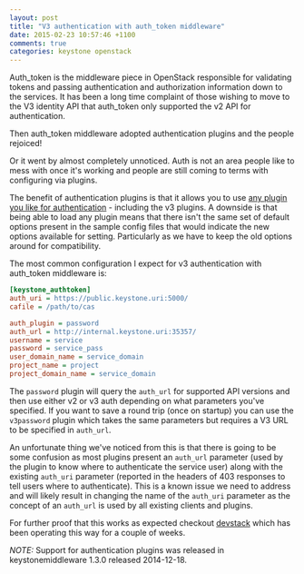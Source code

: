 ```yaml
---
layout: post
title: "V3 authentication with auth_token middleware"
date: 2015-02-23 10:57:46 +1100
comments: true
categories: keystone openstack
---
```


Auth\_token is the middleware piece in OpenStack responsible for validating tokens and passing authentication and authorization information down to the services.
It has been a long time complaint of those wishing to move to the V3 identity API that auth\_token only supported the v2 API for authentication.

Then auth\_token middleware adopted authentication plugins and the people rejoiced!

Or it went by almost completely unnoticed.
Auth is not an area people like to mess with once it's working and people are still coming to terms with configuring via plugins.

The benefit of authentication plugins is that it allows you to use [any plugin you like for authentication](http://www.jamielennox.net/blog/2015/02/17/loading-authentication-plugins/) - including the v3 plugins.
A downside is that being able to load any plugin means that there isn't the same set of default options present in the sample config files that would indicate the new options available for setting.
Particularly as we have to keep the old options around for compatibility.

The most common configuration I expect for v3 authentication with auth\_token middleware is:

```ini
[keystone_authtoken]
auth_uri = https://public.keystone.uri:5000/
cafile = /path/to/cas

auth_plugin = password
auth_url = http://internal.keystone.uri:35357/
username = service
password = service_pass
user_domain_name = service_domain
project_name = project
project_domain_name = service_domain
```

The `password` plugin will query the `auth_url` for supported API versions and then use either v2 or v3 auth depending on what parameters you've specified.
If you want to save a round trip (once on startup) you can use the `v3password` plugin which takes the same parameters but requires a V3 URL to be specified in `auth_url`.

An unfortunate thing we've noticed from this is that there is going to be some confusion as most plugins present an `auth_url` parameter (used by the plugin to know where to authenticate the service user) along with the existing `auth_uri` parameter (reported in the headers of 403 responses to tell users where to authenticate).
This is a known issue we need to address and will likely result in changing the name of the `auth_uri` parameter as the concept of an `auth_url` is used by all existing clients and plugins.

For further proof that this works as expected checkout [devstack](https://github.com/openstack-dev/devstack/blob/5ce44cd63b6e2b53f08a6b4b87cb4ab11d1ade26/lib/keystone#L448) which has been operating this way for a couple of weeks.


_NOTE:_ Support for authentication plugins was released in keystonemiddleware 1.3.0 released 2014-12-18.
